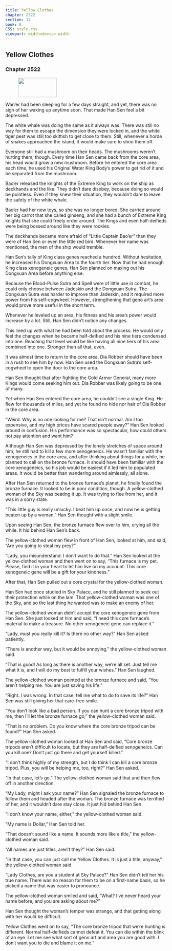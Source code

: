 ```yaml
---
title: Yellow Clothes
chapter: 2522
section: 12
book: 8
CSS: style.css
viewport: width=device-width
---
```


## Yellow Clothes

### Chapter 2522

<figure>
	<img src="../Images/gem.gif" alt="" id="gem" width="120" height="60" />
</figure>

Wan’er had been sleeping for a few days straight, and yet, there was no sign of her waking up anytime soon. That made Han Sen feel a bit depressed.

The white whale was doing the same as it always was. There was still no way for them to escape the dimension they were locked in, and the white tiger pest was still too skittish to get close to them. Still, whenever a horde of snakes approached the island, it would make sure to shoo them off.

Everyone still had a mushroom on their heads. The mushrooms weren’t hurting them, though. Every time Han Sen came back from the core area, his head would grow a new mushroom. Before he entered the core area each time, he used his Original Water King Body’s power to get rid of it and be separated from the mushroom.

Bao’er released the knights of the Extreme King to work on the ship as deckhands and the like. They didn’t dare disobey, because doing so would be pointless. Even if they knew their situation, they wouldn’t dare to leave the safety of the white whale.

Bao’er had her new toys, so she was no longer bored. She carried around her big carrot that she called ginseng, and she had a bunch of Extreme King knights that she could freely order around. The Kings and even half-deifieds were being bossed around like they were rookies.

The deckhands became more afraid of “Little Captain Bao’er” than they were of Han Sen or even the little red bird. Whenever her name was mentioned, the men of the ship would tremble.

Han Sen’s tally of King class genes reached a hundred. Without hesitation, he increased his Dongxuan Area to the fourth tier. Now that he had enough King class xenogeneic genes, Han Sen planned on maxing out his Dongxuan Area before anything else.

Because the Blood-Pulse Sutra and Spell were of little use in combat, he could only choose between Jadeskin and the Dongxuan Sutra. The Dongxuan Sutra was harder to improve than Jadeskin, and it required more power from his self-cogwheel. However, strengthening that geno art’s area would prove more useful in the short term.

Whenever he leveled up an area, his fitness and his area’s power would increase by a lot. Still, Han Sen didn’t notice any changes.

This lined up with what he had been told about the process. He would only feel the changes when he became half-deified and his nine tiers condensed into one. Reaching that level would be like having all nine tiers of his area combined into one. Stronger than all that, even.

It was almost time to return to the core area. Dia Robber should have been in a rush to see him by now. Han Sen used the Dongxuan Sutra’s self-cogwheel to open the door to the core area.

Han Sen thought that after fighting the Gold Armor General, many more Kings would come seeking him out. Dia Robber was likely going to be one of many.

Yet when Han Sen entered the core area, he couldn’t see a single King. He flew for thousands of miles, and yet he found no hide nor hair of Dia Robber in the core area.

“Weird. Why is no one looking for me? That isn’t normal. Am I too expensive, and my high prices have scared people away?” Han Sen looked around in confusion. His performance was so spectacular, how could others not pay attention and want him?

Although Han Sen was depressed by the lonely stretches of space around him, he still had to kill a few more xenogeneics. He wasn’t familiar with the xenogeneics in the core area, and after thinking about things for a while, he planned to call on the bronze furnace. It should have been familiar with the core xenogeneics, so his job would be easiest if it led him to populated areas. It would be better than wandering around aimlessly, all alone.

After Han Sen returned to the bronze furnace’s planet, he finally found the bronze furnace. It looked to be in poor condition, though. A yellow-clothed woman of the Sky was beating it up. It was trying to flee from her, and it was in a sorry state.

“This little guy is really unlucky. I beat him up once, and now he is getting beaten up by a woman,” Han Sen thought with a slight smile.

Upon seeing Han Sen, the bronze furnace flew over to him, crying all the while. It hid behind Han Sen’s back.

The yellow-clothed woman flew in front of Han Sen, looked at him, and said, “Are you going to steal my prey?”

“Lady, you misunderstand. I don’t want to do that.” Han Sen looked at the yellow-clothed woman and then went on to say, “This furnace is my pet. Please, find it in your heart to let him live on my account. This core xenogeneic gene will be a gift for your kindness.”

After that, Han Sen pulled out a core crystal for the yellow-clothed woman.

Han Sen had once studied in Sky Palace, and he still planned to seek out their protection while on the lam. That yellow-clothed woman was one of the Sky, and so the last thing he wanted was to make an enemy of her.

The yellow-clothed woman didn’t accept the core xenogeneic gene from Han Sen. She just looked at him and said, “I need this core furnace’s material to make a treasure. No other xenogeneic gene can replace it.”

“Lady, must you really kill it? Is there no other way?” Han Sen asked patiently.

“There is another way, but it would be annoying,” the yellow-clothed woman said.

“That is good! As long as there is another way, we’re all set. Just tell me what it is, and I will do my best to fulfill your wishes.” Han Sen laughed.

The yellow-clothed woman pointed at the bronze furnace and said, “You aren’t helping me. You are just saving his life.”

“Right. I was wrong. In that case, tell me what to do to save its life?” Han Sen was still giving her that care-free smile.

“You don’t look like a bad person. If you can hunt a core bronze tripod with me, then I’ll let the bronze furnace go,” the yellow-clothed woman said.

“That is no problem. Do you know where the core bronze tripod can be found?” Han Sen asked.

The yellow-clothed woman looked at Han Sen and said, “Core bronze tripods aren’t difficult to locate, but they are half-deified xenogeneics. Can you kill one? Don’t just go there and get yourself killed.”

“I don’t think highly of my strength, but I do think I can kill a core bronze tripod. Plus, you will be helping me, too, right?” Han Sen asked.

“In that case, let’s go.” The yellow-clothed woman said that and then flew off in another direction.

“My Lady, might I ask your name?” Han Sen signaled the bronze furnace to follow them and headed after the woman. The bronze furnace was terrified of her, and it wouldn’t dare stay close. It just hid behind Han Sen.

“I don’t know your name, either,” the yellow-clothed woman said.

“My name is Dollar,” Han Sen told her.

“That doesn’t sound like a name. It sounds more like a title,” the yellow-clothed woman said.

“All names are just titles, aren’t they?” Han Sen said.

“In that case, you can just call me Yellow Clothes. It is just a title, anyway,” the yellow-clothed woman said.

“Lady Clothes, are you a student at Sky Palace?” Han Sen didn’t tell her his true name. There was no reason for them to be on a first-name basis, so he picked a name that was easier to pronounce.

The yellow-clothed woman smiled and said, “What? I’ve never heard your name before, and you are asking about me?”

Han Sen thought the woman’s temper was strange, and that getting along with her would be difficult.

Yellow Clothes went on to say, “The core bronze tripod that we’re hunting is different. Normal half-deifieds cannot defeat it. You can die within the blink of an eye. Let me see what sort of geno art and area you are good with. I don’t want you to die and blame it on me.”